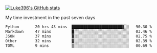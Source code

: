 [![Luke396's GitHub stats](https://github-readme-stats.vercel.app/api?username=luke396&show_icons=true&theme=synthwave&hide=stars)](https://github.com/anuraghazra/github-readme-stats)

My time investment in the past seven days

<!--START_SECTION:waka-->

```txt
Python       20 hrs 43 mins  ██████████████████████▓░░   90.30 %
Markdown     47 mins         █░░░░░░░░░░░░░░░░░░░░░░░░   03.46 %
JSON         37 mins         ▓░░░░░░░░░░░░░░░░░░░░░░░░   02.75 %
Other        32 mins         ▓░░░░░░░░░░░░░░░░░░░░░░░░   02.39 %
TOML         9 mins          ▒░░░░░░░░░░░░░░░░░░░░░░░░   00.69 %
```

<!--END_SECTION:waka-->

<!--
**luke396/luke396** is a ✨ _special_ ✨ repository because its `README.md` (this file) appears on your GitHub profile.

Here are some ideas to get you started:

- 🔭 I’m currently working on ...
- 🌱 I’m currently learning ...
- 👯 I’m looking to collaborate on ...
- 🤔 I’m looking for help with ...
- 💬 Ask me about ...
- 📫 How to reach me: ...
- 😄 Pronouns: ...
- ⚡ Fun fact: ...
-->

